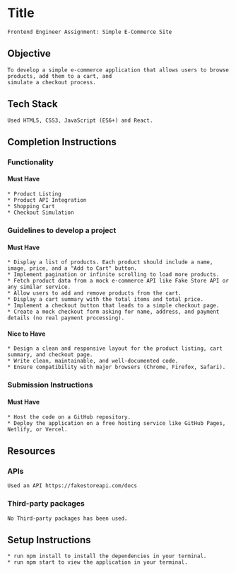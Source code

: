 # Title

    Frontend Engineer Assignment: Simple E-Commerce Site

## Objective

    To develop a simple e-commerce application that allows users to browse products, add them to a cart, and
    simulate a checkout process.

## Tech Stack

    Used HTML5, CSS3, JavaScript (ES6+) and React.

## Completion Instructions

### Functionality

#### Must Have

    * Product Listing
    * Product API Integration
    * Shopping Cart
    * Checkout Simulation


### Guidelines to develop a project

#### Must Have

    * Display a list of products. Each product should include a name, image, price, and a "Add to Cart" button.
    * Implement pagination or infinite scrolling to load more products.
    * Fetch product data from a mock e-commerce API like Fake Store API or any similar service.
    * Allow users to add and remove products from the cart.
    * Display a cart summary with the total items and total price.
    * Implement a checkout button that leads to a simple checkout page.
    * Create a mock checkout form asking for name, address, and payment details (no real payment processing).

#### Nice to Have

    * Design a clean and responsive layout for the product listing, cart summary, and checkout page.
    * Write clean, maintainable, and well-documented code.
    * Ensure compatibility with major browsers (Chrome, Firefox, Safari).

### Submission Instructions

#### Must Have

    * Host the code on a GitHub repository.
    * Deploy the application on a free hosting service like GitHub Pages, Netlify, or Vercel.

## Resources

### APIs

    Used an API https://fakestoreapi.com/docs

### Third-party packages

    No Third-party packages has been used.

## Setup Instructions
    * run npm install to install the dependencies in your terminal.
    * run npm start to view the application in your terminal.

